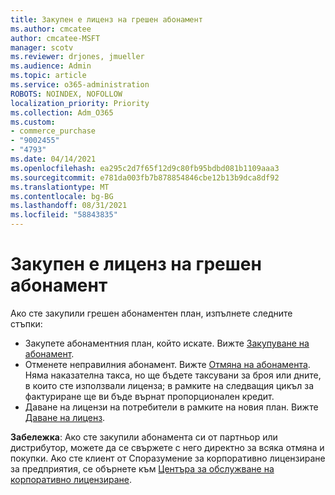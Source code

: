 ```yaml
---
title: Закупен е лиценз на грешен абонамент
ms.author: cmcatee
author: cmcatee-MSFT
manager: scotv
ms.reviewer: drjones, jmueller
ms.audience: Admin
ms.topic: article
ms.service: o365-administration
ROBOTS: NOINDEX, NOFOLLOW
localization_priority: Priority
ms.collection: Adm_O365
ms.custom:
- commerce_purchase
- "9002455"
- "4793"
ms.date: 04/14/2021
ms.openlocfilehash: ea295c2d7f65f12d9c80fb95bdbd081b1109aaa3
ms.sourcegitcommit: e781da003fb7b878854846cbe12b13b9dca8df92
ms.translationtype: MT
ms.contentlocale: bg-BG
ms.lasthandoff: 08/31/2021
ms.locfileid: "58843835"
---
```

# <a name="purchased-wrong-subscription-license"></a>Закупен е лиценз на грешен абонамент

Ако сте закупили грешен абонаментен план, изпълнете следните стъпки:

- Закупете абонаментния план, който искате. Вижте [Закупуване на абонамент](https://docs.microsoft.com/alchemyinsights/buy-a-subscription-to-office-365-for-business).
- Отменете неправилния абонамент. Вижте [Отмяна на абонамента](https://docs.microsoft.com/alchemyinsights/canceling-your-office-365-subscription).
Няма наказателна такса, но ще бъдете таксувани за броя или дните, в които сте използвали лиценза; в рамките на следващия цикъл за фактуриране ще ви бъде върнат пропорционален кредит.
- Даване на лицензи на потребители в рамките на новия план. Вижте [Даване на лиценз](https://docs.microsoft.com/alchemyinsights/how-to-assign-a-license-to-a-user).

**Забележка**: Ако сте закупили абонамента си от партньор или дистрибутор, можете да се свържете с него директно за всяка отмяна и покупки. Ако сте клиент от Споразумение за корпоративно лицензиране за предприятия, се обърнете към [Центъра за обслужване на корпоративно лицензиране](https://support.microsoft.com/help/4471406/how-to-contact-the-microsoft-volume-licensing-service-center).
